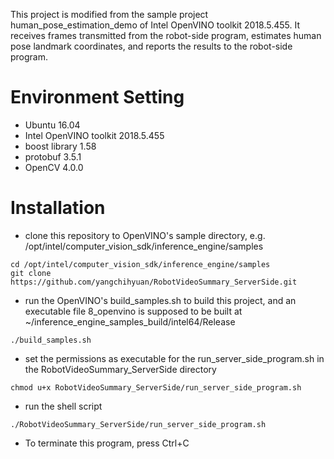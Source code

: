 This project is modified from the sample project human_pose_estimation_demo of Intel OpenVINO toolkit 2018.5.455. It receives frames transmitted from the robot-side program, estimates human pose landmark coordinates, and reports the results to the robot-side program.

# Environment Setting
- Ubuntu 16.04
- Intel OpenVINO toolkit 2018.5.455
- boost library 1.58
- protobuf 3.5.1
- OpenCV 4.0.0

# Installation
- clone this repository to OpenVINO's sample directory, e.g. /opt/intel/computer_vision_sdk/inference_engine/samples
```
cd /opt/intel/computer_vision_sdk/inference_engine/samples
git clone https://github.com/yangchihyuan/RobotVideoSummary_ServerSide.git
```
- run the OpenVINO's build_samples.sh to build this project, and an executable file 8_openvino is supposed to be built at ~/inference_engine_samples_build/intel64/Release
```
./build_samples.sh
```
- set the permissions as executable for the run_server_side_program.sh in the RobotVideoSummary_ServerSide directory
```
chmod u+x RobotVideoSummary_ServerSide/run_server_side_program.sh
```
- run the shell script
```
./RobotVideoSummary_ServerSide/run_server_side_program.sh
```
- To terminate this program, press Ctrl+C
